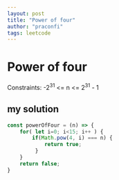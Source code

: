 ```yaml
---
layout: post
title: "Power of four"
author: "praconfi"
tags: leetcode
---
```


# Power of four
Constraints:
-2<sup>31</sup> <= n <= 2<sup>31</sup> - 1
## my solution
```js
const powerOfFour = (n) => {
	for( let i=0; i<15; i++ ) {
		if(Math.pow(4, i) === n) {
		    return true;
		 }
	}    
	return false;
}
